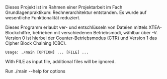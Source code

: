 Dieses Projekt ist im Rahmen einer Projektarbeit im Fach Grundlagenpraktikum: Rechnerarchitektur entstanden. Es wurde auf wesentliche Funktionalität reduziert.  

Dieses Programm erlaubt ver- und entschlüsseln von Dateien mittels XTEA-Blockchiffre, betrieben mit verschiedenen Betriebsmodi, wählbar über -V.    
Version 0 ist hierbei der Counter-Betriebsmodus (CTR) und Version 1 das Cipher Block Chaining (CBC).   
  
```
Usage: ./main [OPTION] ... [FILE] ...  
```

With FILE as input file, additional files will be ignored.  

Run ./main --help for options  
